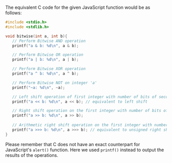 The equivalent C code for the given JavaScript function would be as follows: 

```c
#include <stdio.h>
#include <stdlib.h>

void bitwise(int a, int b){
   // Perform Bitwise AND operation
   printf("a & b: %d\n", a & b);

   // Perform Bitwise OR operation
   printf("a | b: %d\n", a | b);

   // Perform Bitwise XOR operation
   printf("a ^ b: %d\n", a ^ b);

   // Perform Bitwise NOT on integer 'a' 
   printf("~a: %d\n", ~a);

   // Left shift operation of first integer with number of bits of second integer
   printf("a << b: %d\n", a << b); // equivalent to left shift

   // Right shift operation on the first integer with number of bits of second integer
   printf("a >> b: %d\n", a >> b); 
   
   // Arithmetic right shift operation on the first integer with number of bits of second integer
   printf("a >>> b: %d\n", a >>> b); // equivalent to unsigned right shift
}
```
Please remember that C does not have an exact counterpart for JavaScript's `alert()` function. Here we used `printf()` instead to output the results of the operations.
